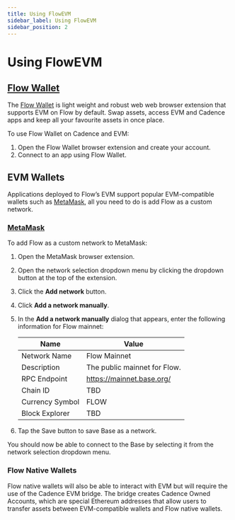 ```yaml
---
title: Using FlowEVM
sidebar_label: Using FlowEVM
sidebar_position: 2
---
```


# Using FlowEVM

## [Flow Wallet](https://docs.base.org/using-base#coinbase-wallet)

The [Flow Wallet](https://chromewebstore.google.com/detail/flow-reference-wallet/hpclkefagolihohboafpheddmmgdffjm) is light weight and robust web web browser extension that supports EVM on Flow by default. Swap assets, access EVM and Cadence apps and keep all your favourite assets in once place.

To use Flow Wallet on Cadence and EVM:

1. Open the Flow Wallet browser extension and create your account.
2. Connect to an app using Flow Wallet.

## EVM Wallets

Applications deployed to Flow’s EVM  support popular EVM-compatible wallets such as [MetaMask](https://chromewebstore.google.com/detail/metamask/nkbihfbeogaeaoehlefnkodbefgpgknn), all you need to do is add Flow as a custom network.

### [MetaMask](https://docs.base.org/using-base#metamask)

To add Flow as a custom network to MetaMask:

1. Open the MetaMask browser extension.
2. Open the network selection dropdown menu by clicking the dropdown button at the top of the extension.
3. Click the **Add network** button.
4. Click **Add a network manually**.
5. In the **Add a network manually** dialog that appears, enter the following information for Flow mainnet:
    
    
    | Name | Value |
    | --- | --- |
    | Network Name | Flow Mainnet |
    | Description | The public mainnet for Flow. |
    | RPC Endpoint | https://mainnet.base.org/ |
    | Chain ID | TBD |
    | Currency Symbol | FLOW |
    | Block Explorer | TBD |
6. Tap the Save button to save Base as a network.

You should now be able to connect to the Base by selecting it from the network selection dropdown menu.

### Flow Native Wallets

Flow native wallets will also be able to interact with EVM but will require the use of the Cadence EVM bridge. The bridge creates Cadence Owned Accounts, which are special Ethereum addresses that allow users to transfer assets between EVM-compatible wallets and Flow native wallets.